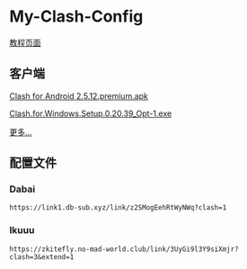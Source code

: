 # My-Clash-Config

[教程页面](/mcct.md)

## 客户端

[Clash for Android 2.5.12.premium.apk](https://github.hscsec.cn/zkitefly/zkitefly.github.io/releases/download/3/Clash.for.Android.2.5.12.premium.apk)

[Clash.for.Windows.Setup.0.20.39_Opt-1.exe](https://github.hscsec.cn/zkitefly/zkitefly.github.io/releases/download/3/Clash.for.Windows.Setup.0.20.39_Opt-1.exe)

[更多...](https://github.hscsec.cn/zkitefly/zkitefly.github.io/releases/tag/3)

## 配置文件

### Dabai

`https://link1.db-sub.xyz/link/z2SMogEehRtWyNWq?clash=1`

### Ikuuu

`https://zkitefly.no-mad-world.club/link/3UyGi9l3Y9siXmjr?clash=3&extend=1`
